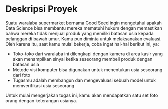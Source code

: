 # Deskripsi Proyek
Suatu waralaba supermarket bernama Good Seed ingin mengetahui apakah Data Science bisa membantu mereka mematuhi hukum dengan memastikan bahwa mereka tidak menjual produk yang memiliki batasan usia kepada pelanggan di bawah umur. Kamu pun diminta untuk melaksanakan evaluasi. Oleh karena itu, saat kamu mulai bekerja, coba ingat hal-hal berikut ini, ya:

- Toko-toko dari waralaba ini dilengkapi dengan kamera di area kasir yang akan menampilkan sinyal ketika seseorang membeli produk dengan batasan usia
- Metode visi komputer bisa digunakan untuk menentukan usia seseorang dari foto
- Tugasmu adalah membangun dan mengevaluasi sebuah model untuk memverifikasi usia seseorang

Untuk mulai mengerjakan tugas ini, kamu akan mendapatkan satu set foto orang dengan keterangan usianya.
